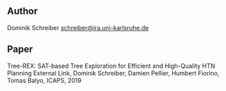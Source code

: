 ## Author
Dominik Schreiber <schreiber@ira.uni-karlsruhe.de>
## Paper
Tree-REX: SAT-based Tree Exploration for Efficient and High-Quality HTN Planning External Link, Dominik Schreiber, Damien Pellier, Humbert Fiorino, Tomas Balyo, ICAPS, 2019
